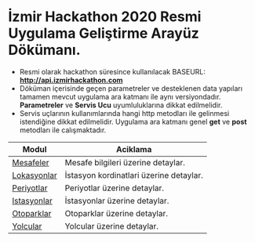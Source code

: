 # İzmir Hackathon 2020 Resmi Uygulama Geliştirme Arayüz Dökümanı.
* Resmi olarak hackathon süresince kullanılacak BASEURL: **http://api.izmirhackathon.com**
* Döküman içerisinde geçen parametreler ve desteklenen data yapıları tamamen mevcut uygulama ara katmanı ile aynı versiyondadır. **Parametreler** ve **Servis Ucu** uyumluluklarına dikkat edilmelidir.
* Servis uçlarının kullanımlarında hangi http metodları ile gelinmesi istendiğine dikkat edilmelidir. Uygulama ara katmanı genel **get** ve **post** metodları ile calışmaktadır.

Modul | Aciklama
------------ | ------------
[Mesafeler](service/distance/README.md) | Mesafe bilgileri üzerine detaylar.
[Lokasyonlar](service/locations/README.md) | İstasyon kordinatlari üzerine detaylar.
[Periyotlar](service/periods/README.md) | Periyotlar üzerine detaylar.
[Istasyonlar](service/stations/README.md) | İstasyonlar üzerine detaylar.
[Otoparklar](service/parking/README.md) | Otoparklar üzerine detaylar.
[Yolcular](service/passenger/README.md) | Yolcular üzerine detaylar.